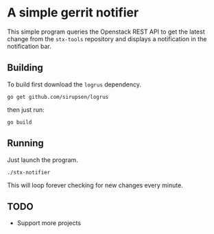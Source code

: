 # A simple gerrit notifier

This simple program queries the Openstack REST API to get the latest change from
the `stx-tools` repository and displays a notification in the notification bar.

## Building

To build first download the `logrus` dependency.

```
go get github.com/sirupsen/logrus
```

then just run:

```
go build
```

## Running

Just launch the program.

```
./stx-notifier
```

This will loop forever checking for new changes every minute.

## TODO

- Support more projects
